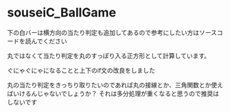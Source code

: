 # souseiC_BallGame

下の白バーは横方向の当たり判定も追加してあるので参考にしたい方はソースコードを読んでください

丸ではなくて当たり判定を丸のすっぽり入る正方形として計算しています。

ぐにゃぐにゃになることと上下のif文の改良をしました

丸の当たり判定をきっちり取りたいのであれば丸の接線とか、三角関数とか使えばいけるんじゃないでしょうか？
それは多分処理が重くなると思うので推奨はしないです
